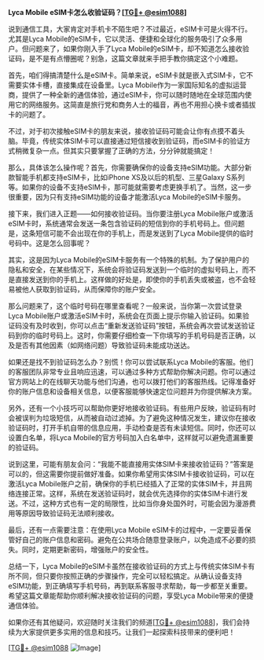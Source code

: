 **Lyca Mobile eSIM卡怎么收验证码？[[TG💪+ @esim1088](https://t.me/s/esim1088)]**

说到通信工具，大家肯定对手机卡不陌生吧？不过最近，eSIM卡可是火得不行。尤其是Lyca Mobile的eSIM卡，它以灵活、便捷和全球化的服务吸引了众多用户。但问题来了，如果你刚入手了Lyca Mobile的eSIM卡，却不知道怎么接收验证码，是不是有点懵圈呢？别急，这篇文章就来手把手教你搞定这个小难题。

首先，咱们得搞清楚什么是eSIM卡。简单来说，eSIM卡就是嵌入式SIM卡，它不需要实体卡槽，直接集成在设备里。Lyca Mobile作为一家国际知名的虚拟运营商，提供了一种全新的通信体验，通过eSIM卡，你可以随时随地在全球范围内使用它的网络服务。这简直是旅行党和商务人士的福音，再也不用担心换卡或者插拔卡的问题了。

不过，对于初次接触eSIM卡的朋友来说，接收验证码可能会让你有点摸不着头脑。毕竟，传统实体SIM卡可以直接通过短信接收到验证码，而eSIM卡的验证方式稍微复杂一点。但其实只要掌握了正确的方法，分分钟就能搞定！

那么，具体该怎么操作呢？首先，你需要确保你的设备支持eSIM功能。大部分新款智能手机都支持eSIM卡，比如iPhone XS及以后的机型、三星Galaxy S系列等。如果你的设备不支持eSIM卡，那可能就需要考虑更换手机了。当然，这一步很重要，因为只有支持eSIM功能的设备才能激活Lyca Mobile的eSIM卡服务。

接下来，我们进入正题——如何接收验证码。当你要注册Lyca Mobile账户或激活eSIM卡时，系统通常会发送一条包含验证码的短信到你的手机号码上。但问题是，这条短信可能不会出现在你的手机上，而是发送到了Lyca Mobile提供的临时号码中。这是怎么回事呢？

其实，这是因为Lyca Mobile的eSIM卡服务有一个特殊的机制。为了保护用户的隐私和安全，在某些情况下，系统会将验证码发送到一个临时的虚拟号码上，而不是直接发送到你的手机上。这样做的好处是，即使你的手机丢失或被盗，也不会轻易被他人获取到验证码，从而保障你的账户安全。

那么问题来了，这个临时号码在哪里查看呢？一般来说，当你第一次尝试登录Lyca Mobile账户或激活eSIM卡时，系统会在页面上提示你输入验证码。如果验证码没有及时收到，你可以点击“重新发送验证码”按钮，系统会再次尝试发送验证码到你的临时号码上。这时，你需要仔细检查一下你填写的手机号码是否正确，以及是否有其他因素（如网络问题）导致验证码未能成功送达。

如果还是找不到验证码怎么办？别慌！你可以尝试联系Lyca Mobile的客服。他们的客服团队非常专业且响应迅速，可以通过多种方式帮助你解决问题。你可以通过官方网站上的在线聊天功能与他们沟通，也可以拨打他们的客服热线。记得准备好你的账户信息和设备相关信息，以便客服能够快速定位问题并为你提供解决方案。

另外，还有一个小技巧可以帮助你更好地接收验证码。有些用户反映，验证码有时会被误判为垃圾短信，从而被自动过滤掉。为了避免这种情况发生，建议你在接收验证码时，打开手机自带的信息应用，手动检查是否有未读短信。同时，你还可以设置白名单，将Lyca Mobile的官方号码加入白名单中，这样就可以避免遗漏重要的验证码。

说到这里，可能有朋友会问：“我能不能直接用实体SIM卡来接收验证码？”答案是可以的，但这需要你提前做好准备。如果你希望用实体SIM卡接收验证码，可以在激活Lyca Mobile账户之前，确保你的手机已经插入了正常的实体SIM卡，并且网络连接正常。这样，系统在发送验证码时，就会优先选择你的实体SIM卡进行发送。不过，这种方式也有一定的局限性，比如当你身处国外时，可能会因为漫游费用等原因导致验证码无法顺利接收。

最后，还有一点需要注意：在使用Lyca Mobile eSIM卡的过程中，一定要妥善保管好自己的账户信息和密码。避免在公共场合随意登录账户，以免造成不必要的损失。同时，定期更新密码，增强账户的安全性。

总结一下，Lyca Mobile的eSIM卡虽然在接收验证码的方式上与传统实体SIM卡有所不同，但只要你按照正确的步骤操作，完全可以轻松搞定。从确认设备支持eSIM功能，到正确填写手机号码，再到联系客服寻求帮助，每一步都至关重要。希望这篇文章能帮助你顺利解决接收验证码的问题，享受Lyca Mobile带来的便捷通信体验。

如果你还有其他疑问，欢迎随时关注我们的频道[[TG💪+ @esim1088](https://t.me/s/esim1088)]，我们会持续为大家提供更多实用的信息和技巧。让我们一起探索科技带来的便利吧！

[[TG💪+ @esim1088](https://t.me/s/esim1088) ![Image](https://i.postimg.cc/4NQfJmqS/Snipaste-2025-05-13-00-14-12.png)]
